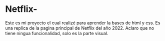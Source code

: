 # Netflix-
Este es mi proyecto el cual realizé para aprender la bases de html y css. Es una replica de la pagina principal de Netflix del año 2022. Aclaro que no tiene ningua funcionalidad, solo es la parte visual.
